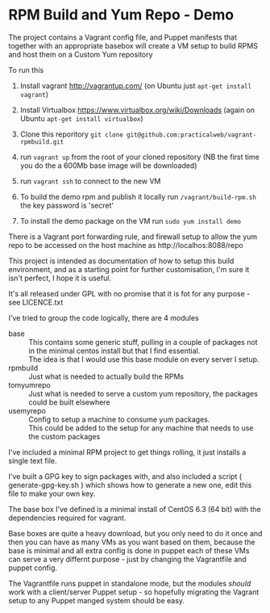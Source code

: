 # RPM Build  and Yum Repo - Demo

The project contains a Vagrant config file, and Puppet manifests that together with an appropriate basebox will create a VM setup to build RPMS and host them on a Custom Yum repository

To run this

 1. Install vagrant http://vagrantup.com/ (on Ubuntu just `apt-get install vagrant`)
 
 1. Install Virtualbox https://www.virtualbox.org/wiki/Downloads (again on Ubuntu `apt-get install virtualbox`)

 1. Clone this reporitory `git clone git@github.com:practicalweb/vagrant-rpmbuild.git`

 1. run `vagrant up` from the root of your cloned repository (NB the first time you do the a 600Mb base image will be downloaded)

 1. run `vagrant ssh` to connect to the new VM  

 1. To build the demo rpm and publish it locally run `/vagrant/build-rpm.sh` the key password is 'secret'

 1. To install the demo package on the VM run `sudo yum install demo`


There is a Vagrant port forwarding rule, and firewall setup to allow the yum repo to be accessed on the host machine as http://localhos:8088/repo
 
This project is intended as documentation of how to setup this build environment, and as a starting point for further customisation, I'm sure it isn't perfect, I hope it is useful.

It's all released under GPL with no promise that it is fot for any purpose - see LICENCE.txt 

I've tried to group the code logically, there are 4 modules

<dl>
  <dt>base</dt>
    <dd>This contains some generic stuff, pulling in a couple of packages not in the minimal centos install but that I find essential.<dd>
    <dd>The idea is that I would use this base module on every server I setup.</dd>

  <dt>rpmbuild</dt>
    <dd>Just what is needed to actually build the RPMs<dd>
  
  <dt>tomyumrepo</dt>
     <dd>Just what is needed to serve a custom yum repository, the packages could be built elsewhere</dd>
  <dt>usemyrepo</dt>
     <dd>Config to setup a machine to consume yum packages.</dd>
     <dd>This could be added to the setup for any machine that needs to use the custom packages</dd>
</dl>

I've included a minimal RPM project to get things rolling, it just installs a single text file.

I've built a GPG key to sign packages with, and also included a script ( generate-gpg-key.sh ) which shows how to generate a new one, edit this file to make your own key.

The base box I've defined is a minimal install of CentOS 6.3 (64 bit) with the dependencies required for vagrant.

Base boxes are quite a heavy download, but you only need to do it once and then you can have as many VMs as you want based on them, because the base is minimal and all extra config is done in puppet each of these VMs can serve a very differnt purpose - just by changing the Vagrantfile and puppet config.

The Vagrantfile runs puppet in standalone mode, but the modules _should_ work with a client/server Puppet setup - so hopefully migrating the Vagrant setup to any Puppet manged system should be easy.


